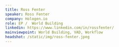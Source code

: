 ```yaml
---
title: Ross Fenter
speaker: Ross Fenter
company: Hologen.io
role: EP /  World Building
linkedin: https://www.linkedin.com/in/rossfenter/
mainviewpoint: World Building, VAD, Workflow
headshot: /static/img/ross-fenter.jpeg
---
```

